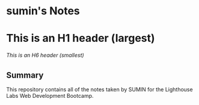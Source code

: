# sumin's Notes

# This is an H1 header (largest)

###### This is an H6 header (smallest)

## Summary

This repository contains all of the notes taken by SUMIN for the Lighthouse Labs Web Development Bootcamp.
